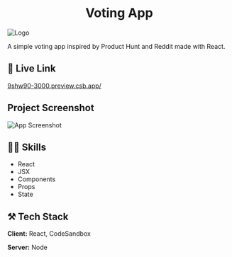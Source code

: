 <h1 align="center" id="title">Voting App</h1>




![Logo](https://socialify.git.ci/inadinerodriguez/voting-app/image?language=1&name=1&owner=1&theme=Light)


A simple voting app inspired by Product Hunt and Reddit made with React.


## 🔗 Live Link
[9shw90-3000.preview.csb.app/](https://9shw90-3000.preview.csb.app/)


## Project Screenshot

![App Screenshot](https://i.ibb.co/dMq47DM/Screen-Shot-2023-01-23-at-19-38-51.png)


## 👩‍💻 Skills

- React
- JSX
- Components
- Props
- State


## ⚒️ Tech Stack

**Client:** React, CodeSandbox

**Server:** Node 

